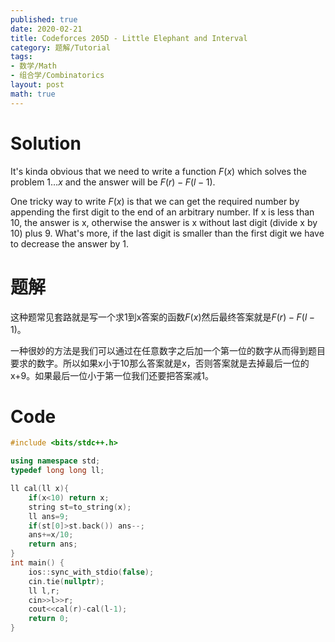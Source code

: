 ```yaml
---
published: true
date: 2020-02-21
title: Codeforces 205D - Little Elephant and Interval
category: 题解/Tutorial
tags: 
- 数学/Math
- 组合学/Combinatorics
layout: post
math: true
---
```

<!--more-->

# Solution

It's kinda obvious that we need to write a function $F(x)$ which solves the problem $1\dots x$ and the answer will be $F(r)-F(l-1)$.

One tricky way to write $F(x)$ is that we can get the required number by appending the first digit to the end of an arbitrary number. If x is less than 10, the answer is x, otherwise the answer is x without last digit (divide x by 10) plus 9. What's more, if the last digit is smaller than the first digit we have to decrease the answer by 1.

# 题解

这种题常见套路就是写一个求1到x答案的函数$F(x)$然后最终答案就是$F(r)-F(l-1)$。

一种很妙的方法是我们可以通过在任意数字之后加一个第一位的数字从而得到题目要求的数字。所以如果x小于10那么答案就是x，否则答案就是去掉最后一位的x+9。如果最后一位小于第一位我们还要把答案减1。

# Code
```cpp
#include <bits/stdc++.h>

using namespace std;
typedef long long ll;

ll cal(ll x){
	if(x<10) return x;
	string st=to_string(x);
	ll ans=9;
	if(st[0]>st.back()) ans--;
	ans+=x/10;
	return ans;
}
int main() {
    ios::sync_with_stdio(false);
    cin.tie(nullptr);
	ll l,r;
	cin>>l>>r;
	cout<<cal(r)-cal(l-1);
    return 0;
}
```
